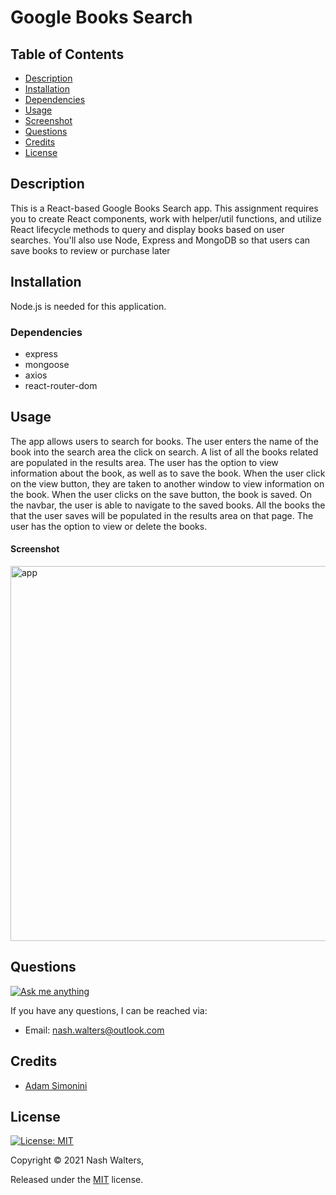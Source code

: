 # Google Books Search

## Table of Contents
* [Description](#description)
* [Installation](#installation)
* [Dependencies](#dependencies)
* [Usage](#usage)
* [Screenshot](#screenshot)
* [Questions](#questions)
* [Credits](#credits)
* [License](#license)

## Description
This is a React-based Google Books Search app. This assignment requires you to create React components, work with helper/util functions, and utilize React lifecycle methods to query and display books based on user searches. You'll also use Node, Express and MongoDB so that users can save books to review or purchase later


## Installation
Node.js is needed for this application.

### Dependencies 
* express
* mongoose
* axios
* react-router-dom

## Usage
The app allows users to search for books. The user enters the name of the book into the search area the click on search. A list of all the books related are populated in the results area. The user has the option to view information about the book, as well as to save the book. When the user click on the view button, they are taken to another window to view information on the book. When the user clicks on the save button, the book is saved. On the navbar, the user is able to navigate to the saved books. All the books the that the user saves will be populated in the results area on that page. The user has the option to view or delete the books.


#### Screenshot
<img src="" alt="app" width="600px">

## Questions  
<a href="https://github.com/nashwalters"><img alt="Ask me anything" src="https://img.shields.io/badge/Ask%20me-anything-1abc9c.svg" target="_blank" /></a>  

If you have any questions, I can be reached via:
* <bold>Email</bold>: nash.walters@outlook.com

## Credits
* [Adam Simonini](https://github.com/adamsimonini)

## License     
<a href=""><img alt="License: MIT" src="https://img.shields.io/badge/License-MIT-yellow.svg" target="_blank" /></a>

Copyright © 2021 Nash Walters,

Released under the [MIT](https://github.com/nashwalters/eng-team-generator/blob/main/LICENSE) license.

